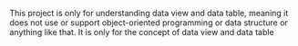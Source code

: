 This project is only for understanding data view and data table,
meaning it does not use or support object-oriented programming or data structure or anything like that.
It is only for the concept of data view and data table
